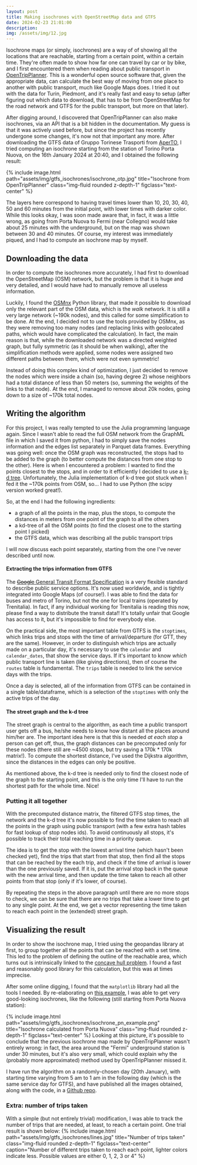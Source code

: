 ```yaml
---
layout: post
title: Making isochrones with OpenStreetMap data and GTFS
date: 2024-02-23 21:01:00
description: 
img: /assets/img/12.jpg
---
```

Isochrone maps (or simply, isochrones) are a way of of showing all the locations that are reachable, starting from a certain point, within a certain time. 
They're often made to show how far one can travel by car or by bike, and I first encountered them when reading about public transport in <a href="https://www.opentripplanner.org/" target="blank">OpenTripPlanner</a>.
This is a wonderful open source software that, given the appropriate data, can calculate the best way of moving from one place to another with public transport, much like Google Maps does. I tried it out with the data for Turin, Piedmont, and it's really fast and easy to setup (after figuring out which data to download, that has to be from OpenStreetMap for the road network and GTFS for the public transport, but more on that later).

After digging around, I discovered that OpenTripPlanner can also make isochrones, via an API that is a bit hidden in the documentation. My guess is that it was actively used before, but since the project has recently undergone some changes, it's now not that important any more. After downloading the GTFS data of Gruppo Torinese Trasporti from <a href="http://aperto.comune.torino.it" target="_blank">AperTO</a>, I tried computing an isochrone starting from the station of Torino Porta Nuova, on the 16th January 2024 at 20:40, and I obtained the following result:  

{% include image.html path="assets/img/gtfs_isochrones/isochrone_otp.jpg" title="Isochrone from OpenTripPlanner" class="img-fluid rounded z-depth-1" figclass="text-center" %}

The layers here correspond to having travel times lower than 10, 20, 30, 40, 50 and 60 minutes from the initial point, with lower times with darker color. While this looks okay, I was soon made aware that, in fact, it was a little wrong, as going from Porta Nuova to Fermi (near Collegno) would take about 25 minutes with the underground, but on the map was shown between 30 and 40 minutes. Of course, my interest was immediately piqued, and I had to compute an isochrone map by myself.

## Downloading the data

In order to compute the isochrones more accurately, I had first to download the OpenStreetMap (OSM) network, but the problem is that it is huge and very detailed, and I would have had to manually remove all useless information. 

Luckily, I found the <a href="https://osmnx.readthedocs.io/en/stable/index.html" target="_blank">OSMnx</a> Python library, that made it possible to download only the relevant part of the OSM data, which is the <i>walk</i> network. It is still a very large network (~190k nodes), and this called for some simplification to be done. At the end, I decided not to use the tools provided by OSMnx, as they were removing too many nodes (and replacing links with geolocated paths, which would have complicated the calculation). In fact, the main reason is that, while the downloaded network was a directed weighted graph, but fully symmetric (as it should be when walking), after the simplification methods were applied, some nodes were assigned two different paths between them, which were not even symmetric!

Instead of doing this complex kind of optimization, I just decided to remove the nodes which were inside a chain (so, having degree 2) whose neighbors had a total distance of less than 50 meters (so, summing the weights of the links to that node). At the end, I managed to remove about 20k nodes, going down to a size of ~170k total nodes.

## Writing the algorithm
For this project, I was really tempted to use the Julia programming language again. Since I wasn't able to read the full OSM network from the GraphML file in which I saved it from python, I had to simply save the nodes information and the edges list separately in Parquet data frames. 
Everything was going well: once the OSM graph was reconstructed, the stops had to be added to the graph (to better compute the distances from one stop to the other). 
Here is when I encountered a problem: I wanted to find the points closest to the stops, and in order to it efficiently I decided to use a <a href="https://en.wikipedia.org/wiki/K-d_tree" target="_blank">k-d tree</a>. Unfortunately, the Julia implementation of k-d tree got stuck when I fed it the ~170k points from OSM, so... I had to use Python (the scipy version worked great!). 

So, at the end I had the following ingredients:
- a graph of all the points in the map, plus the stops, to compute the distances in meters from one point of the graph to all the others
- a kd-tree of all the OSM points (to find the closest one to the starting point I picked)
- the GTFS data, which was describing all the public transport trips

I will now discuss each point separately, starting from the one I've never described until now.

#### Extracting the trips information from GTFS
The <a href="https://en.wikipedia.org/wiki/GTFS" target="_blank">~~Google~~ General Transit Format Specification</a> is a very flexible standard to describe public service options. It's now used worldwide, and is tightly integrated into Google Maps (of course!). I was able to find the data for buses and metro of Torino, but not the one for local trains (operated by Trenitalia). In fact, if any individual working for Trenitalia is reading this now, please find a way to distribute the transit data!! It's totally unfair that Google has access to it, but it's impossible to find for everybody else.

On the practical side, the most important table from GTFS is the `stoptimes`, which links trips and stops with the time of arrival/departure (for GTT, they are the same). However, in order to distinguish which trips are actually made on a particular day, it's necessary to use the `calendar` and `calendar_dates`, that show the service days. If it's important to know *which* public transport line is taken (like giving directions), then of course the `routes` table is fundamental. The `trips` table is needed to link the service days with the trips.

Once a day is selected, all of the information from GTFS can be contained in a single table/dataframe, which is a selection of the `stoptimes` with only the active trips of the day.

#### The street graph and the k-d tree
The street graph is central to the algorithm, as each time a public transport user gets off a bus, he/she needs to know how distant all the places around him/her are. The important idea here is that this is needed *at each stop* a person can get off, thus, the graph distances can be precomputed only for these nodes (there still are ~4500 stops, but try saving a 170k * 170k matrix!). To compute the shortest distance, I've used the Dijkstra algorithm, since the distances in the edges can only be positive.

As mentioned above, the k-d tree is needed only to find the closest node of the graph to the starting point, and this is the only time I'll have to run the shortest path for the whole time. Nice!

### Putting it all together
With the precomputed distance matrix, the filtered GTFS stop times, the network and the k-d tree it's now possible to find the time taken to reach all the points in the graph using public transport (with a few extra hash tables for fast lookup of stop nodes ids).
To avoid continuously all stops, it's possible to track their total reaching time in a priority queue.

The idea is to get the stop with the lowest arrival time (which hasn't been checked yet), find the trips that start from that stop, then find all the stops that can be reached by the each trip, and check if the time of arrival is lower than the one previously saved.
If it is, put the arrival stop back in the queue with the new arrival time, and then update the time taken to reach all other points from that stop (only if it's lower, of course). 

By repeating the steps in the above paragraph until there are no more stops to check, we can be sure that there are no trips that take a lower time to get to any single point. At the end, we get a vector representing the time taken to reach each point in the (extended) street graph.

## Visualizing the result
In order to show the isochrone map, I tried using the geopandas library at first, to group together all the points that can be reached with a set time. This led to the problem of defining the outline of the reachable area, which turns out is intrinsically linked to the <a href="https://gis.stackexchange.com/questions/1200/what-are-definition-algorithms-and-practical-solutions-for-concave-hull" target="_blank">concave hull problem</a>.
I found a fast and reasonably good library for this calculation, but this was at times imprecise. 

After some online digging, I found that the `matplotlib` library had all the tools I needed. By re-elaborating on <a href="https://matplotlib.org/stable/gallery/images_contours_and_fields/irregulardatagrid.html" target="_blank">this example</a>, I was able to get very good-looking isochrones, like the following (still starting from Porta Nuova station):

{% include image.html path="assets/img/gtfs_isochrones/isochrone_pn_example.png" title="Isochrone calculated from Porta Nuova" class="img-fluid rounded z-depth-1" figclass="text-center" %}
Looking at this picture, it's possible to conclude that the previous isochrone map made by OpenTripPlanner wasn't entirely wrong: in fact, the area around the "Fermi" underground station is under 30 minutes, but it's also very small, which could explain why the (probably more approximated) method used by OpenTripPlanner missed it.

I have run the algorithm on a randomly-chosen day (20th January), with starting time varying from 5 am to 1 am in the following day (which is the same service day for GTFS), and have published all the images obtained, along with the code, in a <a href="https://github.com/fabmazz/gtfsisochrones" target="_blank">Github repo</a>.

### Extra: number of trips taken

With a simple (but not entirely trivial) modification, I was able to track the number of trips that are needed, at least, to reach a certain point. One trial result is shown below:
{% include image.html path="assets/img/gtfs_isochrones/lines.jpg" title="Number of trips taken" class="img-fluid rounded z-depth-1" figclass="text-center"
        caption="Number of different trips taken to reach each point, lighter colors indicate less. Possible values are either 0, 1, 2, 3 or 4"
%}

